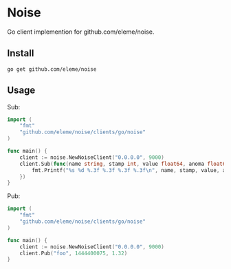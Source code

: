 Noise
=====

Go client implemention for github.com/eleme/noise.

Install
-------

    go get github.com/eleme/noise

Usage
-----

Sub:

```go
import (
    "fmt"
    "github.com/eleme/noise/clients/go/noise"
)

func main() {
    client := noise.NewNoiseClient("0.0.0.0", 9000)
    client.Sub(func(name string, stamp int, value float64, anoma float64, avgOld float64, avgNew float64) {
        fmt.Printf("%s %d %.3f %.3f %.3f %.3f\n", name, stamp, value, anoma, avgOld, avgNew)
    })
}
```

Pub:

```go
import (
    "fmt"
    "github.com/eleme/noise/clients/go/noise"
)

func main() {
    client := noise.NewNoiseClient("0.0.0.0", 9000)
    client.Pub("foo", 1444400075, 1.32)
}
```
